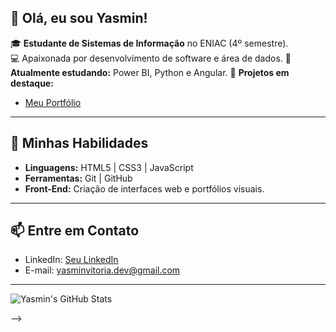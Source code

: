 ## 👋 Olá, eu sou Yasmin!

🎓 **Estudante de Sistemas de Informação** no ENIAC (4º semestre).  
💻 Apaixonada por desenvolvimento de software e área de dados.
🌱 **Atualmente estudando:** Power BI, Python e Angular.
🔭 **Projetos em destaque:**  
- [Meu Portfólio](https://github.com/Yasminv1/Portfolio)  

---

## 💼 **Minhas Habilidades**
- **Linguagens:** HTML5 | CSS3 | JavaScript  
- **Ferramentas:** Git | GitHub  
- **Front-End:** Criação de interfaces web e portfólios visuais.  

---

## 📫 **Entre em Contato**
- LinkedIn: [Seu LinkedIn]([https://linkedin.com/in/seu-usuario](https://www.linkedin.com/in/yasmin-vitoria-0b7b12216/))  
- E-mail: yasminvitoria.dev@gmail.com

---

![Yasmin's GitHub Stats](https://github-readme-stats.vercel.app/api?username=yasminv1&show_icons=true&theme=radical)

-->
